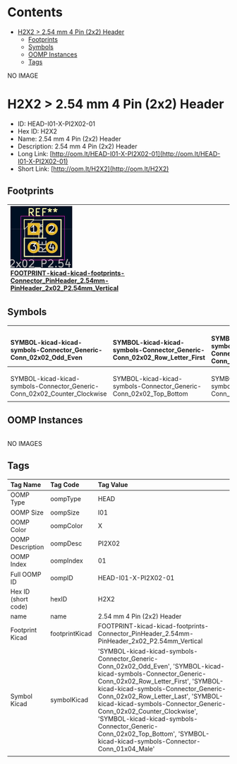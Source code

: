 



Contents
========

* [H2X2 > 2.54 mm 4 Pin (2x2) Header](#h2x2--254-mm-4-pin-2x2-header)
	* [Footprints](#footprints)
	* [Symbols](#symbols)
	* [OOMP Instances](#oomp-instances)
	* [Tags](#tags)
  
NO IMAGE  
# H2X2 > 2.54 mm 4 Pin (2x2) Header

- ID: HEAD-I01-X-PI2X02-01
- Hex ID: H2X2
- Name: 2.54 mm 4 Pin (2x2) Header
- Description: 2.54 mm 4 Pin (2x2) Header
- Long Link: [http://oom.lt/HEAD-I01-X-PI2X02-01](http://oom.lt/HEAD-I01-X-PI2X02-01)
- Short Link: [http://oom.lt/H2X2](http://oom.lt/H2X2)

## Footprints
  

|[![](https://raw.githubusercontent.com/oomlout/oomlout_OOMP_eda_V2/main/FOOTPRINT/kicad/kicad-footprints/Connector_PinHeader_2.54mm/PinHeader_2x02_P2.54mm_Vertical/image_140.png)<br>FOOTPRINT-kicad-kicad-footprints-Connector_PinHeader_2.54mm-PinHeader_2x02_P2.54mm_Vertical](https://github.com/oomlout/oomlout_OOMP_eda_V2/tree/main/FOOTPRINT/kicad/kicad-footprints/Connector_PinHeader_2.54mm/PinHeader_2x02_P2.54mm_Vertical/)|||
| :--- | :--- | :--- |

## Symbols
  

|![]()<br>SYMBOL-kicad-kicad-symbols-Connector_Generic-Conn_02x02_Odd_Even|![]()<br>SYMBOL-kicad-kicad-symbols-Connector_Generic-Conn_02x02_Row_Letter_First|![]()<br>SYMBOL-kicad-kicad-symbols-Connector_Generic-Conn_02x02_Row_Letter_Last|
| :--- | :--- | :--- |
|![]()<br>SYMBOL-kicad-kicad-symbols-Connector_Generic-Conn_02x02_Counter_Clockwise|![]()<br>SYMBOL-kicad-kicad-symbols-Connector_Generic-Conn_02x02_Top_Bottom|![]()<br>SYMBOL-kicad-kicad-symbols-Connector-Conn_01x04_Male|
||||

## OOMP Instances
  

||||
| :--- | :--- | :--- |
  
NO IMAGES  
## Tags
  

|Tag Name|Tag Code|Tag Value|
| :--- | :--- | :--- |
|OOMP Type|oompType|HEAD|
|OOMP Size|oompSize|I01|
|OOMP Color|oompColor|X|
|OOMP Description|oompDesc|PI2X02|
|OOMP Index|oompIndex|01|
|Full OOMP ID|oompID|HEAD-I01-X-PI2X02-01|
|Hex ID (short code)|hexID|H2X2|
|name|name|2.54 mm 4 Pin (2x2) Header|
|Footprint Kicad|footprintKicad|FOOTPRINT-kicad-kicad-footprints-Connector_PinHeader_2.54mm-PinHeader_2x02_P2.54mm_Vertical|
|Symbol Kicad|symbolKicad|'SYMBOL-kicad-kicad-symbols-Connector_Generic-Conn_02x02_Odd_Even', 'SYMBOL-kicad-kicad-symbols-Connector_Generic-Conn_02x02_Row_Letter_First', 'SYMBOL-kicad-kicad-symbols-Connector_Generic-Conn_02x02_Row_Letter_Last', 'SYMBOL-kicad-kicad-symbols-Connector_Generic-Conn_02x02_Counter_Clockwise', 'SYMBOL-kicad-kicad-symbols-Connector_Generic-Conn_02x02_Top_Bottom', 'SYMBOL-kicad-kicad-symbols-Connector-Conn_01x04_Male'|
||||
